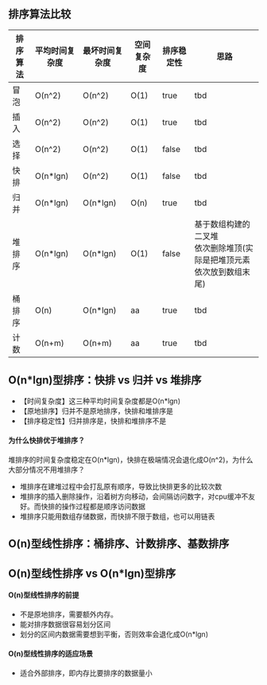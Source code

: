 ## 排序算法比较
排序算法|平均时间复杂度|最坏时间复杂度|空间复杂度|排序稳定性|思路
---|---|---|---|---|---|
冒泡|O(n^2)|O(n^2)|O(1)|true|tbd
插入|O(n^2)|O(n^2)|O(1)|true|tbd
选择|O(n^2)|O(n^2)|O(1)|false|tbd
快排|O(n*lgn)|O(n^2)|O(1)|false|tbd
归并|O(n*lgn)|O(n*lgn)|O(n)|true|tbd
堆排序|O(n*lgn)|O(n*lgn)|O(1)|false|基于数组构建的二叉堆<br>依次删除堆顶(实际是把堆顶元素依次放到数组末尾)
桶排序|O(n)|O(n*lgn)|aa|true|tbd
计数|O(n+m)|O(n+m)|aa|true|tbd

## O(n*lgn)型排序：快排 vs 归并 vs 堆排序
- 【时间复杂度】这三种平均时间复杂度都是O(n*lgn)
- 【原地排序】归并不是原地排序，快排和堆排序是
- 【排序稳定性】归并排序是，快排和堆排序不是

#### 为什么快排优于堆排序？
堆排序的时间复杂度稳定在O(n*lgn)，快排在极端情况会退化成O(n^2)，为什么大部分情况不用堆排序？
- 堆排序在建堆过程中会打乱原有顺序，导致比快排更多的比较次数
- 堆排序的插入删除操作，沿着树方向移动，会间隔访问数字，对cpu缓冲不友好。而快排的操作过程都是顺序访问数据
- 堆排序只能用数组存储数据，而快排不限于数组，也可以用链表

## O(n)型线性排序：桶排序、计数排序、基数排序

## O(n)型线性排序 vs O(n*lgn)型排序
#### O(n)型线性排序的前提
- 不是原地排序，需要额外内存。
- 能对排序数据很容易划分区间
- 划分的区间内数据需要想到平衡，否则效率会退化成O(n*lgn)

#### O(n)型线性排序的适应场景
- 适合外部排序，即内存比要排序的数据量小




